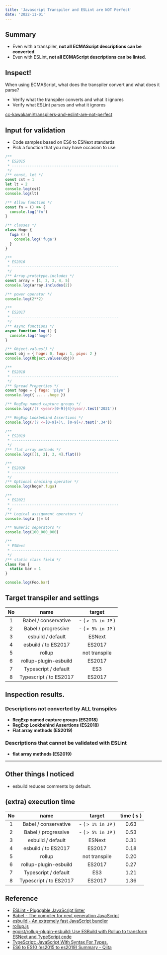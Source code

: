 ```yaml
---
title: 'Javascript Transpiler and ESLint are NOT Perfect'
date: '2022-11-01'
---
```


## Summary

- Even with a transpiler, **not all ECMAScript descriptions can be converted**.
- Even with ESLint, **not all ECMAScript descriptions can be linted**.

## Inspect!

When using ECMAScript, what does the transpiler convert and what does it parse?

- Verify what the transpiler converts and what it ignores
- Verify what ESLint parses and what it ignores

[cc-kawakami/transpilers-and-eslint-are-not-perfect](https://github.com/cc-kawakami/transpilers-and-eslint-are-not-perfect)

## Input for validation

- Code samples based on ES6 to ESNext standards
- Pick a function that you may have occasion to use

```javascript
/**
 * ES2015
 * ------------------------------------------------
 */
/** const, let */
const cst = 1
let lt = 2
console.log(cst)
console.log(lt)

/** Allow function */
const fn = () => {
  console.log('fn')
}

/** classes */
class Hoge {
  fuga () {
    console.log('fuga')
  }
}

/**
 * ES2016
 * ------------------------------------------------
 */
/** Array.prototype.includes */
const array = [1, 2, 3, 4, 5]
console.log(array.includes(2))

/** power operator */
console.log(2**2)

/**
 * ES2017
 * ------------------------------------------------
 */
/** Async functions */
async function log () {
  console.log('hoge')
}

/** Object.values() */
const obj = { hoge: 0, fuga: 1, piyo: 2 }
console.log(Object.values(obj))

/**
 * ES2018
 * ------------------------------------------------
 */
/** Spread Properties */
const hoge = { fuga: 'piyo' }
console.log({ .... .hoge })

/** RegExp named capture groups */
console.log(/(? <year>[0-9]{4})year/.test('2021'))

/** RegExp Lookbehind Assertions */
console.log(/(? <=[0-9]+)\. [0-9]+/.test('.34'))

/**
 * ES2019
 * ------------------------------------------------
 */
/** flat array methods */
console.log([[1, 2], 3, 4].flat())

/**
 * ES2020
 * ------------------------------------------------
 */
/** Optional chaining operator */
console.log(hoge?.fuga)

/**
 * ES2021
 * ------------------------------------------------
 */
/** Logical assignment operators */
console.log(a ||= b)

/** Numeric separators */
console.log(100_000_000)

/**
 * ESNext
 * ------------------------------------------------
 */
/** static class field */
class Foo {
  static bar = 1
}

console.log(Foo.bar)
```

## Target transpiler and settings

| No  |          name          |       target       |
| :-: | :--------------------: | :----------------: |
|  1  |  Babel / conservative  | - ( `> 1% in JP` ) |
|  2  |  Babel / progressive   | - ( `> 5% in JP` ) |
|  3  |   esbuild / default    |       ESNext       |
|  4  |  esbuild / to ES2017   |       ES2017       |
|  5  |         rollup         |   not transpile    |
|  6  | rollup-plugin-esbuild  |       ES2017       |
|  7  |  Typescript / default  |        ES3         |
|  8  | Typescript / to ES2017 |       ES2017       |

## Inspection results.

### Descriptions not converted by ALL transpiles

- **RegExp named capture groups (ES2018)**
- **RegExp Lookbehind Assertions (ES2018)**
- **Flat array methods (ES2019)**

### Descriptions that cannot be validated with ESLint

- **flat array methods (ES2019)**

---

## Other things I noticed

- esbuild reduces comments by default.

## (extra) execution time

| No  |          name          |       target       | time ( s ) |
| :-: | :--------------------: | :----------------: | :--------: |
|  1  |  Babel / conservative  | - ( `> 1% in JP` ) |    0.63    |
|  2  |  Babel / progressive   | - ( `> 5% in JP` ) |    0.53    |
|  3  |   esbuild / default    |       ESNext       |    0.31    |
|  4  |  esbuild / to ES2017   |       ES2017       |    0.18    |
|  5  |         rollup         |   not transpile    |    0.20    |
|  6  | rollup-plugin-esbuild  |       ES2017       |    0.27    |
|  7  |  Typescript / default  |        ES3         |    1.21    |
|  8  | Typescript / to ES2017 |       ES2017       |    1.36    |

## Reference

- [ESLint - Pluggable JavaScript linter](https://eslint.org/)
- [Babel - The compiler for next generation JavaScript](https://babeljs.io/)
- [esbuild - An extremely fast JavaScript bundler](https://esbuild.github.io/)
- [rollup.js](https://rollupjs.org/guide/en/)
- [egoist/rollup-plugin-esbuild: Use ESBuild with Rollup to transform ESNext and TypeScript code](https://github.com/egoist/rollup-plugin-esbuild)
- [TypeScript: JavaScript With Syntax For Types.](https://www.typescriptlang.org/)
- [ES6 to ES10 (es2015 to es2019) Summary - Qiita](https://qiita.com/ozoneboy/items/9c11ac3323ca94919052)
